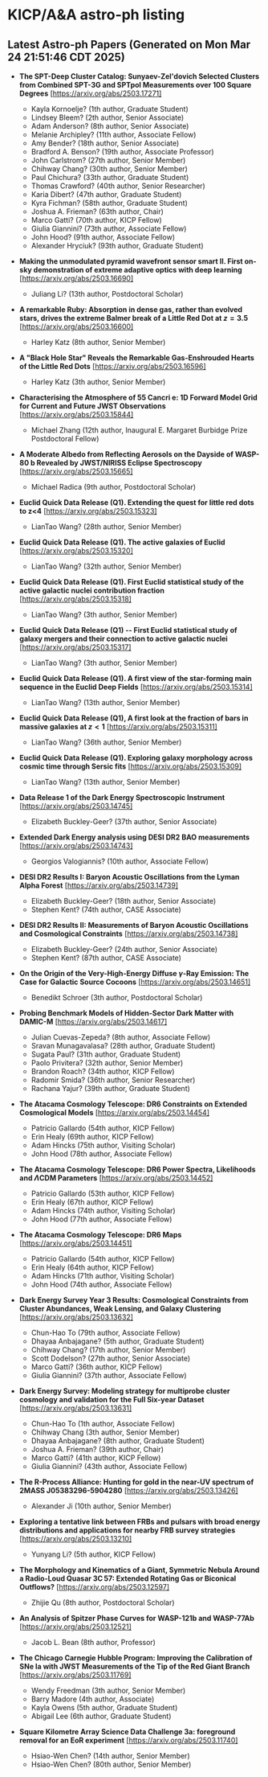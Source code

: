 # KICP/A&A astro-ph listing

## Latest Astro-ph Papers (Generated on Mon Mar 24 21:51:46 CDT 2025)

- **The SPT-Deep Cluster Catalog: Sunyaev-Zel'dovich Selected Clusters from Combined SPT-3G and SPTpol Measurements over 100 Square Degrees**
[https://arxiv.org/abs/2503.17271]
  + Kayla Kornoelje? (1th author, Graduate Student)
  + Lindsey Bleem? (2th author, Senior Associate)
  + Adam Anderson? (8th author, Senior Associate)
  + Melanie Archipley? (11th author, Associate Fellow)
  + Amy Bender? (18th author, Senior Associate)
  + Bradford A. Benson? (19th author, Associate Professor)
  + John Carlstrom? (27th author, Senior Member)
  + Chihway Chang? (30th author, Senior Member)
  + Paul Chichura? (33th author, Graduate Student)
  + Thomas Crawford? (40th author, Senior Researcher)
  + Karia Dibert? (47th author, Graduate Student)
  + Kyra Fichman? (58th author, Graduate Student)
  + Joshua A. Frieman? (63th author, Chair)
  + Marco Gatti? (70th author, KICP Fellow)
  + Giulia Giannini? (73th author, Associate Fellow)
  + John Hood? (91th author, Associate Fellow)
  + Alexander Hryciuk? (93th author, Graduate Student)

- **Making the unmodulated pyramid wavefront sensor smart II. First on-sky demonstration of extreme adaptive optics with deep learning**
[https://arxiv.org/abs/2503.16690]
  + Juliang Li? (13th author, Postdoctoral Scholar)

- **A remarkable Ruby: Absorption in dense gas, rather than evolved stars, drives the extreme Balmer break of a Little Red Dot at $z=3.5$**
[https://arxiv.org/abs/2503.16600]
  + Harley Katz (8th author, Senior Member)

- **A "Black Hole Star" Reveals the Remarkable Gas-Enshrouded Hearts of the Little Red Dots**
[https://arxiv.org/abs/2503.16596]
  + Harley Katz (3th author, Senior Member)

- **Characterising the Atmosphere of 55 Cancri e: 1D Forward Model Grid for Current and Future JWST Observations**
[https://arxiv.org/abs/2503.15844]
  + Michael Zhang (12th author, Inaugural E. Margaret Burbidge Prize Postdoctoral Fellow)

- **A Moderate Albedo from Reflecting Aerosols on the Dayside of WASP-80 b Revealed by JWST/NIRISS Eclipse Spectroscopy**
[https://arxiv.org/abs/2503.15665]
  + Michael Radica (9th author, Postdoctoral Scholar)

- **Euclid Quick Data Release (Q1). Extending the quest for little red dots to z<4**
[https://arxiv.org/abs/2503.15323]
  + LianTao Wang? (28th author, Senior Member)

- **Euclid Quick Data Release (Q1). The active galaxies of Euclid**
[https://arxiv.org/abs/2503.15320]
  + LianTao Wang? (32th author, Senior Member)

- **Euclid Quick Data Release (Q1). First Euclid statistical study of the active galactic nuclei contribution fraction**
[https://arxiv.org/abs/2503.15318]
  + LianTao Wang? (3th author, Senior Member)

- **Euclid Quick Data Release (Q1) -- First Euclid statistical study of galaxy mergers and their connection to active galactic nuclei**
[https://arxiv.org/abs/2503.15317]
  + LianTao Wang? (3th author, Senior Member)

- **Euclid Quick Data Release (Q1). A first view of the star-forming main sequence in the Euclid Deep Fields**
[https://arxiv.org/abs/2503.15314]
  + LianTao Wang? (13th author, Senior Member)

- **Euclid Quick Data Release (Q1), A first look at the fraction of bars in massive galaxies at $z<1$**
[https://arxiv.org/abs/2503.15311]
  + LianTao Wang? (36th author, Senior Member)

- **Euclid Quick Data Release (Q1). Exploring galaxy morphology across cosmic time through Sersic fits**
[https://arxiv.org/abs/2503.15309]
  + LianTao Wang? (13th author, Senior Member)

- **Data Release 1 of the Dark Energy Spectroscopic Instrument**
[https://arxiv.org/abs/2503.14745]
  + Elizabeth Buckley-Geer? (37th author, Senior Associate)

- **Extended Dark Energy analysis using DESI DR2 BAO measurements**
[https://arxiv.org/abs/2503.14743]
  + Georgios Valogiannis? (10th author, Associate Fellow)

- **DESI DR2 Results I: Baryon Acoustic Oscillations from the Lyman Alpha Forest**
[https://arxiv.org/abs/2503.14739]
  + Elizabeth Buckley-Geer? (18th author, Senior Associate)
  + Stephen Kent? (74th author, CASE Associate)

- **DESI DR2 Results II: Measurements of Baryon Acoustic Oscillations and Cosmological Constraints**
[https://arxiv.org/abs/2503.14738]
  + Elizabeth Buckley-Geer? (24th author, Senior Associate)
  + Stephen Kent? (87th author, CASE Associate)

- **On the Origin of the Very-High-Energy Diffuse $γ$-Ray Emission: The Case for Galactic Source Cocoons**
[https://arxiv.org/abs/2503.14651]
  + Benedikt Schroer (3th author, Postdoctoral Scholar)

- **Probing Benchmark Models of Hidden-Sector Dark Matter with DAMIC-M**
[https://arxiv.org/abs/2503.14617]
  + Julian  Cuevas-Zepeda? (8th author, Associate Fellow)
  + Sravan Munagavalasa? (28th author, Graduate Student)
  + Sugata Paul? (31th author, Graduate Student)
  + Paolo Privitera? (32th author, Senior Member)
  + Brandon Roach? (34th author, KICP Fellow)
  + Radomir Smida? (36th author, Senior Researcher)
  + Rachana Yajur? (39th author, Graduate Student)

- **The Atacama Cosmology Telescope: DR6 Constraints on Extended Cosmological Models**
[https://arxiv.org/abs/2503.14454]
  + Patricio Gallardo (54th author, KICP Fellow)
  + Erin Healy (69th author, KICP Fellow)
  + Adam Hincks (75th author, Visiting Scholar)
  + John Hood (78th author, Associate Fellow)

- **The Atacama Cosmology Telescope: DR6 Power Spectra, Likelihoods and $Λ$CDM Parameters**
[https://arxiv.org/abs/2503.14452]
  + Patricio Gallardo (53th author, KICP Fellow)
  + Erin Healy (67th author, KICP Fellow)
  + Adam Hincks (74th author, Visiting Scholar)
  + John Hood (77th author, Associate Fellow)

- **The Atacama Cosmology Telescope: DR6 Maps**
[https://arxiv.org/abs/2503.14451]
  + Patricio Gallardo (54th author, KICP Fellow)
  + Erin Healy (64th author, KICP Fellow)
  + Adam Hincks (71th author, Visiting Scholar)
  + John Hood (74th author, Associate Fellow)

- **Dark Energy Survey Year 3 Results: Cosmological Constraints from Cluster Abundances, Weak Lensing, and Galaxy Clustering**
[https://arxiv.org/abs/2503.13632]
  + Chun-Hao To (79th author, Associate Fellow)
  + Dhayaa Anbajagane? (5th author, Graduate Student)
  + Chihway Chang? (17th author, Senior Member)
  + Scott Dodelson? (27th author, Senior Associate)
  + Marco Gatti? (36th author, KICP Fellow)
  + Giulia Giannini? (37th author, Associate Fellow)

- **Dark Energy Survey: Modeling strategy for multiprobe cluster cosmology and validation for the Full Six-year Dataset**
[https://arxiv.org/abs/2503.13631]
  + Chun-Hao To (1th author, Associate Fellow)
  + Chihway Chang (3th author, Senior Member)
  + Dhayaa Anbajagane? (8th author, Graduate Student)
  + Joshua A. Frieman? (39th author, Chair)
  + Marco Gatti? (41th author, KICP Fellow)
  + Giulia Giannini? (43th author, Associate Fellow)

- **The R-Process Alliance: Hunting for gold in the near-UV spectrum of 2MASS J05383296-5904280**
[https://arxiv.org/abs/2503.13426]
  + Alexander Ji (10th author, Senior Member)

- **Exploring a tentative link between FRBs and pulsars with broad energy distributions and applications for nearby FRB survey strategies**
[https://arxiv.org/abs/2503.13210]
  + Yunyang Li? (5th author, KICP Fellow)

- **The Morphology and Kinematics of a Giant, Symmetric Nebula Around a Radio-Loud Quasar 3C$\,$57: Extended Rotating Gas or Biconical Outflows?**
[https://arxiv.org/abs/2503.12597]
  + Zhijie Qu (8th author, Postdoctoral Scholar)

- **An Analysis of Spitzer Phase Curves for WASP-121b and WASP-77Ab**
[https://arxiv.org/abs/2503.12521]
  + Jacob L. Bean (8th author, Professor)

- **The Chicago Carnegie Hubble Program: Improving the Calibration of SNe Ia with JWST Measurements of the Tip of the Red Giant Branch**
[https://arxiv.org/abs/2503.11769]
  + Wendy Freedman (3th author, Senior Member)
  + Barry Madore (4th author, Associate)
  + Kayla Owens (5th author, Graduate Student)
  + Abigail Lee (6th author, Graduate Student)

- **Square Kilometre Array Science Data Challenge 3a: foreground removal for an EoR experiment**
[https://arxiv.org/abs/2503.11740]
  + Hsiao-Wen Chen? (14th author, Senior Member)
  + Hsiao-Wen Chen? (80th author, Senior Member)

